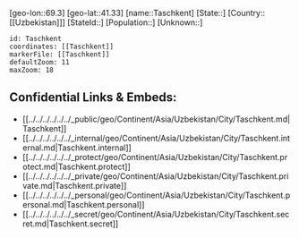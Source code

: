 ﻿---
location: [41.33,69.3]
mapzoom: [7,12] 
mapmarker: city 
type: City
tags:
- geo/City


SpocWebEntityId: 34773
isDeleted: false
confidential: public

---
[geo-lon::69.3]
[geo-lat::41.33]
[name::Taschkent]
[State::]
[Country::[[Uzbekistan]]]
[StateId::]
[Population::]
[Unknown::]


```leaflet
id: Taschkent
coordinates: [[Taschkent]]
markerFile: [[Taschkent]]
defaultZoom: 11 
maxZoom: 18
```


## Confidential Links & Embeds: 
- [[../../../../../../_public/geo/Continent/Asia/Uzbekistan/City/Taschkent.md|Taschkent]] 
- [[../../../../../../_internal/geo/Continent/Asia/Uzbekistan/City/Taschkent.internal.md|Taschkent.internal]] 
- [[../../../../../../_protect/geo/Continent/Asia/Uzbekistan/City/Taschkent.protect.md|Taschkent.protect]] 
- [[../../../../../../_private/geo/Continent/Asia/Uzbekistan/City/Taschkent.private.md|Taschkent.private]] 
- [[../../../../../../_personal/geo/Continent/Asia/Uzbekistan/City/Taschkent.personal.md|Taschkent.personal]] 
- [[../../../../../../_secret/geo/Continent/Asia/Uzbekistan/City/Taschkent.secret.md|Taschkent.secret]] 

